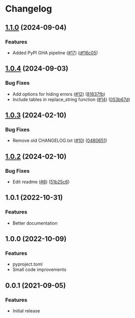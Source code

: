 # Changelog

## [1.1.0](https://github.com/henrihapponen/docxedit/compare/v1.0.4...v1.1.0) (2024-09-04)


### Features

* Added PyPI GHA pipeline ([#17](https://github.com/henrihapponen/docxedit/issues/17)) ([df16c05](https://github.com/henrihapponen/docxedit/commit/df16c05095ec124de1dc623b4f1428a430039aeb))

## [1.0.4](https://github.com/henrihapponen/docxedit/compare/v1.0.3...v1.0.4) (2024-09-03)


### Bug Fixes

* Add options for hiding errors ([#12](https://github.com/henrihapponen/docxedit/issues/12)) ([81637fb](https://github.com/henrihapponen/docxedit/commit/81637fba873089b3495a4675cc31b5d395d23e0f))
* Include tables in replace_string function ([#14](https://github.com/henrihapponen/docxedit/issues/14)) ([053b67d](https://github.com/henrihapponen/docxedit/commit/053b67dbd3242733d4f7bc778e9e897b4e8ea7ff))

## [1.0.3](https://github.com/henrihapponen/docxedit/compare/v1.0.2...v1.0.3) (2024-02-10)


### Bug Fixes

* Remove old CHANGELOG.txt ([#10](https://github.com/henrihapponen/docxedit/issues/10)) ([0480651](https://github.com/henrihapponen/docxedit/commit/048065196ffac491fd91c00faff06e60f6d5c3bd))

## [1.0.2](https://github.com/henrihapponen/docxedit/compare/0.0.1...v0.0.2) (2024-02-10)


### Bug Fixes

* Edit readme ([#8](https://github.com/henrihapponen/docxedit/issues/8)) ([51b25c6](https://github.com/henrihapponen/docxedit/commit/51b25c692e69016d80d9207c021f5921d2e7b1aa))

## 1.0.1 (2022-10-31)


### Features
- Better documentation

## 1.0.0 (2022-10-09)


### Features
- pyproject.toml
- Small code improvements

## 0.0.1 (2021-09-05)


### Features
- Initial release
